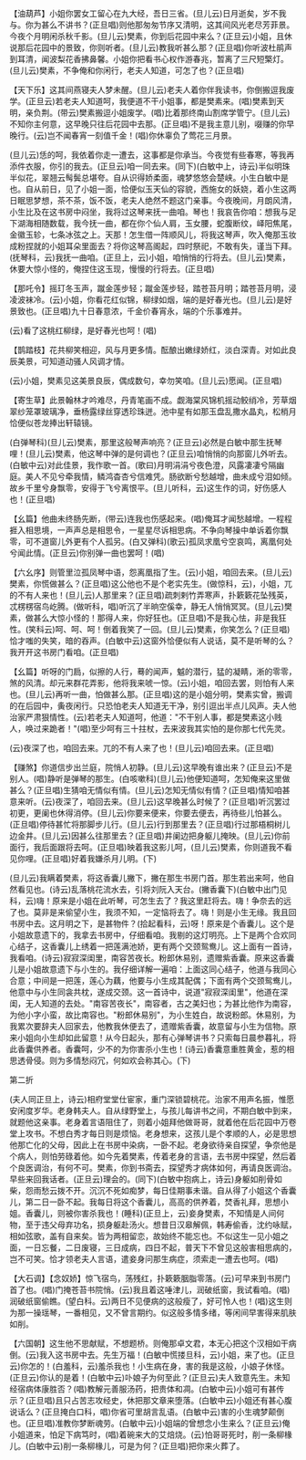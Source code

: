 <!-- { "loadSidebar": true } -->
【油葫芦】小姐你罢女工留心在九大经，吾日三省。(旦儿云)日月逝矣，岁不我与。你为甚么不讲书？(正旦唱)则他那匆匆节序又清明，这其间风光老尽芳菲景。今夜个月明闲杀秋千影。(旦儿云)樊素，你到后花园中来么？(正旦云)小姐，且休说那后花园中的景致，你则听者。(旦儿云)教我听甚么那？(正旦唱)你听波杜鹃声到耳清，闻波梨花香拂鼻馨。小姐你把看书心权作游春兆，暂离了三尺短檠灯。(旦儿云)樊素，不争俺和你闲行，老夫人知道，可怎了也？(正旦唱)

【天下乐】这其间燕寝夫人梦未醒。(旦儿云)老夫人着你伴我读书，你倒搬逗我废学。(正旦云)若老夫人知道呵，我便道不干小姐事，都是樊素来。(唱)樊素到天明，亲负荆。(带云)樊素搬逗小姐废学。(唱)比着那终南山割席学管宁。(旦儿云)不知你主何意，这早晚只往后花园中去那。(正旦唱)不是我主意儿别，啜赚的你早晚行。(云)岂不闻春宵一刻值千金！(唱)你休辜负了莺花三月景。

(旦儿云)恁的呵，我依着你走一遭去，这事都是你承当。今夜觉有些春寒，等我再添件衣服，你引的我去。(正旦云)咱一同去来。(同下)(白敏中上，诗云)半似明珠半似花，翠翘云髩鬓总堪夸。自从识得娇柔面，魂梦悠悠会楚峡。小生白敏中是也。自从前日，见了小姐一面，恰便似玉天仙的容貌，西施女的妖娆，着小生这两日眠思梦想，茶不茶，饭不饭，老夫人绝然不题这门亲事。今夜晚间，月朗风清，小生比及在这书房中闷坐，我将过这琴来抚一曲咱。琴也！我哀告你咱：想我与足下湖海相随数载，我今抚一曲，都在你个仙人肩，玉女腰，蛇腹断纹，峄阳焦尾，金徽玉轸，七条冰弦之上。天那！怎生借一阵顺风儿，将我这琴声，吹入俺那玉妆成粉捏就的小姐耳朵里面去？将你这琴高阁起，四时祭祀，不敢有失，谨当下拜。(抚琴科，云)我抚一曲咱。(正旦上，云)小姐，咱悄悄的行将去。(旦儿云)樊素，休要大惊小怪的，俺捏住这玉现，慢慢的行将去。(正旦唱)

【那吒令】摇玎冬玉声，蹴金莲步轻；蹴金莲步轻，踏苍苔月明；踏苍苔月明，浸凌波袜冷。(云)小姐，你看花红似锦，柳绿如烟，端的是好春光也。(旦儿云)是好景致也。(正旦唱)九十日春意浓，千金价春宵永，端的个乐事难并。

(云)看了这桃红柳绿，是好春光也呵！(唱)

【鹊踏枝】花共柳笑相迎，风与月更多情。酝酿出嫩绿娇红，淡白深青。对如此良辰美景，可知道动骚人风调才情。

(云)小姐，樊素见这美景良辰，偶成数句，幸勿笑咱。(旦儿云)愿闻。(正旦唱)

【寄生草】此景翰林才吟难尽，丹青笔画不成。觑海棠风锦机摇动鲛绡冷，芳草烟翠纱笼罩玻璃净，垂杨露绿丝穿透珍珠迸。池中星有如那玉盘乱撒水晶丸，松梢月恰便似苍龙捧出轩辕镜。

(白弹琴科)(旦儿云)樊素，那里这般琴声响亮？(正旦云)必然是白敏中那生抚琴哩！(旦儿云)樊素，他这琴中弹的是何调也？(正旦云)咱悄悄的向那窗儿外听去。(白敏中云)对此佳景，我作歌一首。(歌曰)月明涓涓兮夜色澄，风露凄凄兮隔幽庭。美人不见兮牵我情，鳞鸿杳杏兮信难凭。肠欲断兮愁越增，曲未成兮泪如倾。故乡千里兮身飘零，安得于飞兮离恨平。(旦儿听科，云)这生作的词，好伤感人也！(正旦唱)

【幺篇】他曲未终肠先断，(带云)连我也伤感起来。(唱)俺耳才闻愁越增。一程程捱入相思境，一声声总是相思令，一星星尽诉相思病。不争向琴操中单诉着你飘零，可不道窗儿外更有个人孤另。(白又弹科)(歌云)孤凤求凰兮空哀鸣，离凰何处兮闻此情。(正旦云)你别弹一曲也罢呵！(唱)

【六幺序】则管里泣孤凤琴中语，怨离凰指了生。(云)小姐，咱回去来。(旦儿云)樊素，你慌做甚么？(正旦唱)这公他也不是个老实先生。(做惊科，云)，小姐，兀的不有人来也！(旦儿云)人那里来？(正旦唱)疏刺剌竹弄寒声，扑簌簌花坠残英，忒楞楞宿鸟屹腾。(做听科，唱)听沉了半晌空傒幸，静无人悄悄冥冥。(旦儿云)樊素，做甚么大惊小怪的！那得人来，你好狂也。(正旦唱)不是我心怯，非是我狂性。(笑科云)呵、呵、呵！倒着我笑了一回。(旦儿云)樊素，你笑怎么？(正旦唱)恰才嗤的失笑，暗的吞声。(白敏中云)这窗外恰便似有人说话，莫不是听琴的么？我开开这书房门看咱。(正旦唱)

【幺篇】听呀的门扃，似擦的人行，蓦的闻声，魆的潜行，猛的凝睛，淅的零零，煞的风清。却元来群花弄影，他将我来唬一惊。(云)小姐，咱回去罢，则怕有人来也。(旦儿云)再听一曲，怕做甚么那。(正旦唱)这的是小姐分明，樊素实曾，搬调的在后园中，夤夜闲行。只恐怕老夫人知道无干净，别引逗出半点儿风声。夫人他治家严肃狠情性。(云)若老夫人知道呵，他道："不干别人事，都是樊素这小贱人，唤过来跪者！"(唱)至少呵有三十拄杖，去来波我其实怕的是你那七代先灵。

(云)夜深了也，咱回去来。兀的不有人来了也！(旦儿云)咱回去来。(正旦唱)

【赚煞】你道信步出兰庭，院悄人初静。(旦儿云)这早晚有谁出来？(正旦云)不是别人。(唱)静听是弹琴的那生。(白咳嗽科)(旦儿云)他便知道呵，怎知俺来这里做甚么？(正旦唱)生猜咱无情似有情。(旦儿云)怎知无情似有情？(正旦唱)情知咱甚意来听。(云)夜深了，咱回去来。(旦儿云)这早晚甚么时候了？(正旦唱)听沉罢过初更，更阑也休得消停。(旦儿云)你要来便来，你要去便去，再待些儿怕甚么。(正旦唱)停待甚忙将那脚步儿行。(旦儿云)行到那里去？(正旦唱)行过那梧桐树儿边金井。(旦儿云)因甚么往那里去？(正旦唱)井阑边把身躯儿掩映。(旦儿云)你前面行，我后面跟将去呵。(正旦唱)映着我这影儿呵，(旦儿云)樊素，你则道我不看见你哩。(正旦唱)好着我嫌杀月儿明。(下)

(旦儿云)我瞒着樊素，将这香囊儿撇下，撇在那生书房门首。那生若出来呵，他自然看见也。(诗云)乱落桃花流水去，引将刘阮入天台。(撇香囊下)(白敏中出门见科，云)嗨！原来是小姐在此听琴，可怎生去了？我这里赶将去。嗨！争奈去的远了也。莫非是来偷望小生，我须不知，一定恼将去了。嗨！则是小生无缘。我且回书房中去。这月明之下，是甚物件？(拾起看科，云)呀！原来是个香囊儿。这个是小姐故意遗下的，我拿去书房中，仔细看咱。我剔的这灯明亮。上下是两个合欢同心结子，这香囊儿上绣着一把莲满池娇，更有两个交颈鸳鸯儿。这上面有一首诗，我看咱。(诗云)寂寂深闺里，南容苦夜长。粉郎休易别，遗赠紫香囊。原来这香囊儿是小姐故意遗下与小生的。我仔细详解一遍咱：上面这同心结子，他道与我同心合意；中间是一把莲，莲心为藕，他要与小生成其配偶；下面有两个交颈鸳鸯儿，他意中与小生同衾共枕，遂成交颈。这一首诗中，说道"寂寂深闺里"，他道在深闺，无人知道的去处。"南容苦夜长"，南容者，古之美妇也；为甚比他作为南容，为他小字小蛮，故比南容也。"粉郎休易别"，为小生姓白，故说粉郎。休易别，为我累次要辞夫人回家去，他教我休便去了，遗赠紫香囊，故意留与小生为信物。原来小姐向小生却如此留意！从今日起头，那有心弹琴讲书？只索每日晨参暮礼，将此香囊供养者。香囊呵，少不的为你害杀小生也！(诗云)香囊意重胜黄金，惹的相思透骨侵。则为多情愁闷冗，何如欢会称其心。(下)

第二折

(夫人同正旦上，诗云)相府堂堂仕宦家，重门深锁碧桃花。治家不用声名振，惟愿安闲度岁华。老身韩夫人。自从绿野堂上，与孩儿每讲书之间，不期白敏中到来，就题他这亲事。老身着言语阻住了，则着小姐拜他做哥哥，就着他在后花园中万卷堂上攻书。不想白秀才每日则是烦恼。老身想来，这孩儿是个孝顺的人，必是思想他那亡化的父母，因此上在书房中染病，一卧不起。老身欲待亲自探望，争奈他是个病人，则怕劳碌着他。如今先着樊素，传着老身的言语，去书房中探望，然后着个良医调治，有何不可。樊素，你到书斋去，探望秀才病体如何，再请良医调治。早些来回我话者。(正旦云)理会的。(同下)(白敏中抱病上，诗云)身躯如削骨如柴，怨雨愁云拨不开。沉沉不死如痴梦，每日佳期事未谐。自从得了小姐这个香囊儿，第二日一卧不起。我每日将这个香囊儿，高高的供养着，焚香礼拜，思想小姐。香囊儿，则被你害杀我也！(睡科)(正旦上，云)妾身樊素，不知情是人间何物，至于违父母弃功名，损身躯赴汤火。想昔日汉皋解佩，韩寿偷香，沈约咏赋，相如弦歌，盖有自来矣。皆为两相留恋，故始终不能忘也。不似这生一见小姐之面，一日忘餐，二日废寝，三日成病，四日不起，普天下不曾见这般害相思病的，岂不可笑。恰才领老夫人言语，遣妾身问那生病症，须索走一遭去也呵。(唱)

【大石调】【念奴娇】惊飞宿鸟，荡残红，扑簌簌胭脂零落。(云)可早来到书房门首了也。(唱)门掩苍苔书院悄。(云)我且着这唾津儿，润破纸窗，我试看咱。(唱)润破纸窗偷瞧。(望白科。云)两日不见便病的这般瘦了，好可怜人也！(唱)这生则为那一操瑶琴，一番相见，又不曾言期约。似这般多情多绪，等闲间早害得来肌肤如削。

【六国朝】这生他不思献赋，不想题桥。则俺那卓文君，本无心把这个汉相如干病倒。(云)我入这书房中去。先生万福！(白敏中慌搂旦科，云)小姐，来了也。(正旦云)你怎的！(白羞科，云)羞杀我也！小生病在身，害的我是这般，小娘子休怪。(正旦云)你认的是着！(白敏中云)卟娘子为何至此？(正旦云)夫人致意先生。未知经宿病体康胜否？(唱)教解元善服汤药，把贵体和凋。(白敏中云)小姐可有甚传示？(正旦唱)且只占苦志攻经史，休把那文章来堕落。(白敏中云)小姐还有甚心腹说话么？(正旦掩白口科，唱)你省可里胡言乱语。(白敏中云)害的小生魂梦颠倒也。(正旦唱)准教你梦断魂劳。(白敏中云)小姐端的曾想念小生来么？(正旦云)俺小姐道来，怕足下病笃时，(唱)着碗来大的艾焙烧。(云)怕哥哥死时，削一条柳椽儿。(白敏中云)削一条柳椽儿，可是为何？(正旦唱)把你来火葬了。

